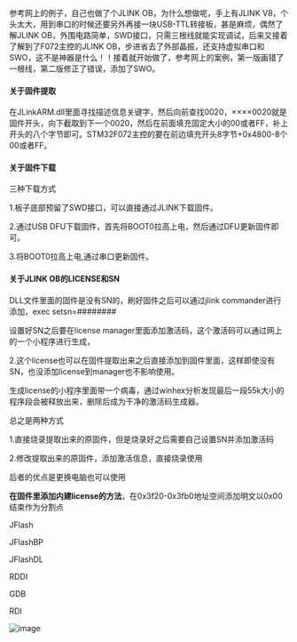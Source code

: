 参考网上的例子，自己也做了个JLINK OB，为什么想做呢，手上有JLINK V8，个头太大，用到串口的时候还要另外再接一块USB-TTL转接板，甚是麻烦，偶然了解JLINK OB，外围电路简单，SWD接口，只需三根线就能实现调试，后来又接着了解到了F072主控的JLINK OB，步进省去了外部晶振，还支持虚拟串口和SWO，这不是神器是什么！！接着就开始做了，参考网上的案例，第一版画错了一根线，第二版修正了错误，添加了SWO。

#### 关于固件提取

在JLinkARM.dll里面寻找描述信息关键字，然后向前查找0020，××××0020就是固件开头，向下截取到下一个0020，然后在前面填充固定大小的00或者FF，补上开头的八个字节即可。STM32F072主控的要在前边填充开头8字节+0x4800-8个00或者FF。

#### 关于固件下载

三种下载方式

1.板子底部预留了SWD接口，可以直接通过JLINK下载固件。

2.通过USB DFU下载固件，首先将BOOT0拉高上电，然后通过DFU更新固件即可。

3.将BOOT0拉高上电,通过串口更新固件。

#### 关于JLINK OB的LICENSE和SN

DLL文件里面的固件是没有SN的，刷好固件之后可以通过jlink commander进行添加，exec setsn=########

设置好SN之后要在license manager里面添加激活码，这个激活码可以通过网上的一个小程序进行生成，

2.这个license也可以在固件提取出来之后直接添加到固件里面，这样即使没有SN，也没添加license到manager也不影响使用。

生成license的小程序里面带一个病毒，通过winhex分析发现最后一段55k大小的程序段会被释放出来，删除后成为干净的激活码生成器。

总之是两种方式

1.直接烧录提取出来的原固件，但是烧录好之后需要自己设置SN并添加激活码

2.修改提取出来的原固件，添加激活信息，直接烧录使用

后者的优点是更换电脑也可以使用

**在固件里添加内建license的方法**，在0x3f20-0x3fb0地址空间添加明文以0x00结束作为分割点

JFlash

JFlashBP

JFlashDL

RDDI

GDB

RDI

![image](https://github.com/geekchun/Jlink-OB/blob/master/README.assets/%E6%88%AA%E5%9B%BE00.png)

